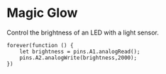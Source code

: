 # Magic Glow

Control the brightness of an LED with a light sensor.

```blocks
forever(function () {
    let brightness = pins.A1.analogRead();
    pins.A2.analogWrite(brightness,2000);
})
```
